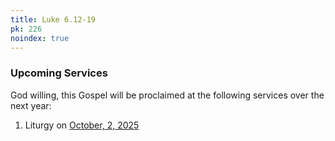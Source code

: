 ```yaml
---
title: Luke 6.12-19
pk: 226
noindex: true
---
```


### Upcoming Services

God willing, this Gospel will be proclaimed at the following services over the next year:


1. Liturgy on [October,  2, 2025](https://orthocal.info/readings/gregorian/2025/10/02/)
